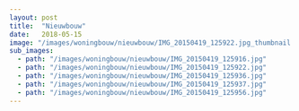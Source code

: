 ```yaml
---
layout: post
title:  "Nieuwbouw"
date:   2018-05-15
image: "/images/woningbouw/nieuwbouw/IMG_20150419_125922.jpg_thumbnail.jpg"
sub_images:
  - path: "/images/woningbouw/nieuwbouw/IMG_20150419_125916.jpg"
  - path: "/images/woningbouw/nieuwbouw/IMG_20150419_125922.jpg"
  - path: "/images/woningbouw/nieuwbouw/IMG_20150419_125936.jpg"
  - path: "/images/woningbouw/nieuwbouw/IMG_20150419_125937.jpg"
  - path: "/images/woningbouw/nieuwbouw/IMG_20150419_125956.jpg"
---
```

